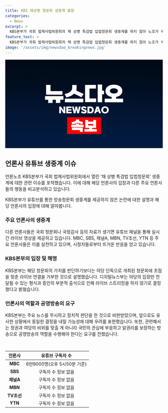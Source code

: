 ```yaml
---
title: KBS 채상병 청문회 생중계 불참
categories:
  - News
excerpt: >
  KBS본부가 국회 법제사법위원회의 채 상병 특검법 입법청문회 생중계를 하지 않아 노조가 국민을 무시하는 것이라고 비판했다. 다른 언론사들은 유튜브를 통해 생중계를 하며 시청자들의 호응을 얻고 있는 가운데 KBS는 야당 중심 청문회에 대한 입장을 이유로 생중계를 하지 않겠다고 밝혔다. 또한, 미래에도 비슷한 사안이 발생하면 방송을 하지 않겠다는 내부 기준을 만들었다고 전했다. 이에 대해 KBS본부는 정권과 여당에 굴종하는 행동이므로 국민의 알권리를 보장하는 방송을 하라며 사측에 요구했다. 언론의 역할과 공영방송의 책무에 대한 논란이 끊이지 않고 있다.
feature_text: >
  KBS본부가 국회 법제사법위원회의 채 상병 특검법 입법청문회 생중계를 하지 않아 노조가 국민을 무시하는 것이라고 비판했다. 다른 언론사들은 유튜브를 통해 생중계를 하며 시청자들의 호응을 얻고 있는 가운데 KBS는 야당 중심 청문회에 대한 입장을 이유로 생중계를 하지 않겠다고 밝혔다. 또한, 미래에도 비슷한 사안이 발생하면 방송을 하지 않겠다는 내부 기준을 만들었다고 전했다. 이에 대해 KBS본부는 정권과 여당에 굴종하는 행동이므로 국민의 알권리를 보장하는 방송을 하라며 사측에 요구했다. 언론의 역할과 공영방송의 책무에 대한 논란이 끊이지 않고 있다.
image: '/assets/img/newsdao_breakingnews.jpg'
---
```


<p><img src="/assets/img/newsdao_breakingnews.jpg" alt="koreaapp 속보" /></p>

<h2 data-ke-size="size26">언론사 유튜브 생중계 이슈</h2>

<p>언론노조 KBS본부가 국회 법제사법위원회에서 열린 ‘채 상병 특검법 입법청문회’ 생중계에 대한 관련 이슈를 포착했습니다. 이에 대해 해당 언론사의 입장과 다른 주요 언론사들의 행동을 비교분석하고 있습니다.</p>

<p data-ke-size="size16">KBS본부가 유튜브를 통한 방송청문회 생중계를 제공하지 않은 논란에 대한 설명과 해당 언론사의 입장에 대해 알아봅니다.</p>

<h3><b>주요 언론사의 생중계</b></h3>

<p>다른 언론사들은 국회 청문회나 국정감사 등의 자료가 생기면 유튜브 채널을 통해 실시간 라이브 영상을 제공하고 있습니다. MBC, SBS, 채널A, MBN, TV조선, YTN 등 주요 언론사들은 이를 실천하고 있으며, 시청자들로부터 뜨거운 반응을 얻고 있습니다.</p>

<h3><b>KBS본부의 입장 및 해명</b></h3>

<p>KBS본부는 해당 청문회의 가치를 판단하기보다는 야당 단독으로 개최된 청문회에 초점을 맞춘 라이브 연결을 거부한 것으로 설명했습니다. 디지털뉴스부는 야당의 입장만 전달될 수 있는 형식과 증인의 부분적 출석으로 인해 라이브 스트리밍을 하지 않기로 결정했다고 밝혔습니다.</p>

<h3><b>언론사의 역할과 공영방송의 요구</b></h3>

<p>KBS본부는 주요 뉴스를 무시하고 정치적 판단을 한 것으로 비판받았으며, 앞으로도 유사한 상황에서 동일한 결정을 내릴 가능성에 대해 우려를 표현했습니다. 또한, 관련해서는 정권과 여당의 비위를 맞출 게 아니라 국민의 관심에 부응하고 알권리를 보장하는 방송으로 공영방송의 역할을 수행해야 한다는 요구를 전했습니다.</p>

<p data-ke-size="size16">&nbsp;</p>

<table>
<thead>
<tr>
<th style="text-align: center;">언론사</th>
<th style="text-align: center;">유튜브 구독자 수</th>
</tr>
</thead>
<tbody>
<tr>
<td style="text-align: center;"><b>MBC</b></td>
<td style="text-align: center;">6만9000명(오후 5시50분 기준)</td>
</tr>
<tr>
<td style="text-align: center;"><b>SBS</b></td>
<td style="text-align: center;">구독자 수 정보 없음</td>
</tr>
<tr>
<td style="text-align: center;"><b>채널A</b></td>
<td style="text-align: center;">구독자 수 정보 없음</td>
</tr>
<tr>
<td style="text-align: center;"><b>MBN</b></td>
<td style="text-align: center;">구독자 수 정보 없음</td>
</tr>
<tr>
<td style="text-align: center;"><b>TV조선</b></td>
<td style="text-align: center;">구독자 수 정보 없음</td>
</tr>
<tr>
<td style="text-align: center;"><b>YTN</b></td>
<td style="text-align: center;">구독자 수 정보 없음</td>
</tr>
</tbody>
</table>

<p data-ke-size="size16">&nbsp;</p>

